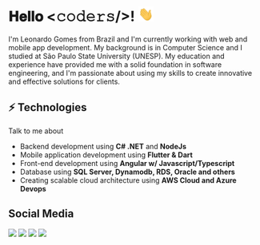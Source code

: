 <h1> 𝐇𝐞𝐥𝐥𝐨 <𝚌𝚘𝚍𝚎𝚛𝚜/>! <img src="https://raw.githubusercontent.com/ABSphreak/ABSphreak/master/gifs/Hi.gif" width="30px"></h1>

I'm Leonardo Gomes from Brazil and I'm currently working with web and mobile app development. My background is in Computer Science and I studied at São Paulo State University (UNESP). My education and experience have provided me with a solid foundation in software engineering, and I'm passionate about using my skills to create innovative and effective solutions for clients.


## ⚡ Technologies
Talk to me about
- Backend development using **C# .NET** and **NodeJs**
- Mobile application development using **Flutter & Dart**
- Front-end development using **Angular w/ Javascript/Typescript**
- Database using **SQL Server, Dynamodb, RDS, Oracle and others**
- Creating scalable cloud architecture using **AWS Cloud and Azure Devops**



## Social Media

<div>
  <a href = "mailto: leoggomes2@gmail.com"><img src="https://img.shields.io/badge/-Gmail-%23EA4335?style=for-the-badge&logo=gmail&logoColor=white" target="_blank"></a>
  <a href="https://www.linkedin.com/in/leonardoggomes" target="_blank"><img src="https://img.shields.io/badge/-LinkedIn-%230077B5?style=for-the-badge&logo=linkedin&logoColor=white" target="_blank"></a>
  <a href="https://www.instagram.com/le.the.nardo" target="_blank"><img src="https://img.shields.io/badge/-Instagram-941c13?style=for-the-badge&logo=instagram&logoColor=white" target="_blank"></a>
   <a href="https://open.spotify.com/user/leozeza?si=5uKCTzSvSxaQfYLVDX4ehQ" target="_blank"><img src="https://img.shields.io/badge/-Spotify-32a852?style=for-the-badge&logo=spotify&logoColor=white" target="_blank"></a>
</div>
   
        
        
        
        
